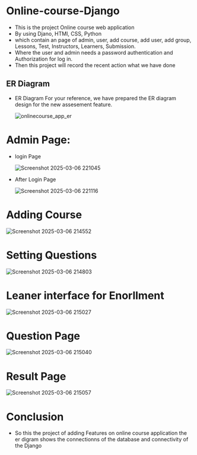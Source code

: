# Online-course-Django
 * This is the project  Online course web application
 * By using Djano, HTMl, CSS, Python
 * which contain an page of admin, user, add course, add user, add group, Lessons, Test, Instructors, Learners, Submission.
 * Where the user and admin needs a password authentication and Authorization for log in.
 * Then this project will record the recent action what we have done

## ER Diagram
 * ER Diagram For your reference, we have prepared the ER diagram design for the new assesement feature.

   ![onlinecourse_app_er](https://github.com/user-attachments/assets/c9834114-1cc4-4fd0-90ac-d44ab685fec5)

# Admin Page:

* login Page

  ![Screenshot 2025-03-06 221045](https://github.com/user-attachments/assets/132f408d-8626-4af3-8649-dfff35777279)

* After Login Page

  ![Screenshot 2025-03-06 221116](https://github.com/user-attachments/assets/69b81780-b11a-465b-b8f1-438786abfe82)

# Adding Course

![Screenshot 2025-03-06 214552](https://github.com/user-attachments/assets/36d00f1a-fe5a-45ef-9b74-e50861ad1aa8)

# Setting Questions

![Screenshot 2025-03-06 214803](https://github.com/user-attachments/assets/d9a1a649-2ff5-4c5d-be21-a56bab987941)

# Leaner interface for Enorllment

![Screenshot 2025-03-06 215027](https://github.com/user-attachments/assets/0c8866e6-a42a-4bd4-92de-08fc12c7c1be)

# Question Page

![Screenshot 2025-03-06 215040](https://github.com/user-attachments/assets/1fffe0e1-d6d9-428b-b8c1-7b2c171dc8ae)

# Result Page

![Screenshot 2025-03-06 215057](https://github.com/user-attachments/assets/f0ff8f3d-6b04-45bb-a324-66f868ad4a26)

# Conclusion 
* So this the project of adding Features on online course application the er digram shows the connectionns of the database and connectivity of the Django


